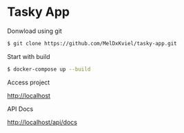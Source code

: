 # Tasky App

Donwload using git

```sh
$ git clone https://github.com/MelDxKviel/tasky-app.git
```

Start with build

```sh
$ docker-compose up --build
```

Access project

[http://localhost](http://localhost)


API Docs

[http://localhost/api/docs](http://localhost/api/docs)

